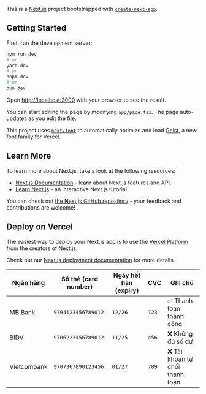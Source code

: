 This is a [Next.js](https://nextjs.org) project bootstrapped with [`create-next-app`](https://nextjs.org/docs/app/api-reference/cli/create-next-app).

## Getting Started

First, run the development server:

```bash
npm run dev
# or
yarn dev
# or
pnpm dev
# or
bun dev
```

Open [http://localhost:3000](http://localhost:3000) with your browser to see the result.

You can start editing the page by modifying `app/page.tsx`. The page auto-updates as you edit the file.

This project uses [`next/font`](https://nextjs.org/docs/app/building-your-application/optimizing/fonts) to automatically optimize and load [Geist](https://vercel.com/font), a new font family for Vercel.

## Learn More

To learn more about Next.js, take a look at the following resources:

- [Next.js Documentation](https://nextjs.org/docs) - learn about Next.js features and API.
- [Learn Next.js](https://nextjs.org/learn) - an interactive Next.js tutorial.

You can check out [the Next.js GitHub repository](https://github.com/vercel/next.js) - your feedback and contributions are welcome!

## Deploy on Vercel

The easiest way to deploy your Next.js app is to use the [Vercel Platform](https://vercel.com/new?utm_medium=default-template&filter=next.js&utm_source=create-next-app&utm_campaign=create-next-app-readme) from the creators of Next.js.

Check out our [Next.js deployment documentation](https://nextjs.org/docs/app/building-your-application/deploying) for more details.

| Ngân hàng   | Số thẻ (card number) | Ngày hết hạn (expiry) | CVC   | Ghi chú                 |
| ----------- | -------------------- | --------------------- | ----- | ----------------------- |
| MB Bank     | `9704123456789012`   | `12/26`               | `123` | ✅ Thanh toán thành công |
| BIDV        | `9706223456789012`   | `11/25`               | `456` | ❌ Không đủ số dư        |
| Vietcombank | `9707367890123456`   | `01/27`               | `789` | ❌ Tài khoản từ chối thanh toán|
